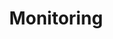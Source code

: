 ---
# An instance of the Featurette widget.
# Documentation: https://wowchemy.com/docs/page-builder/
widget: featurette

# This file represents a page section.
headless: true

# Order that this section appears on the page.
weight: 30

title: Monitoring
subtitle:

# Showcase personal skills or business features.
# - Add/remove as many `feature` blocks below as you like.
# - For available icons, see: https://wowchemy.com/docs/page-builder/#icons

feature:

- name: Datadog
  icon: datadog
  icon_pack: custom

- name: Grafana
  icon: grafana
  icon_pack: custom

- name: Prometheus
  icon: prometheus
  icon_pack: custom

- name: Jaeger
  icon: jaeger
  icon_pack: custom
---